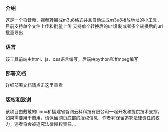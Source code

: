### 介绍
这是一个将音频、视频转换成m3u8格式并且自动生成m3u8播放地址的小工具，目前支持单个文件上传和批量上传
支持单个转换后的url复制或者多个转换后的url批量导出
### 语言
该工具前端由html、js、css语言编写，后端由python和ffmpeg编写

### 部署文档
详细部署文档请点击这里查看
### 版权和致谢
该项目由戴戴的Linux和福建省智网云科科技有限公司一起开发和提供技术支撑。
如果需要用于商用，请保留网页底部的版权信息，作者将保留追究法律责任的权力，违者将会被追究法律侵权责任，。

